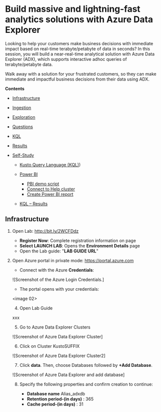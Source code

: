 #  Build massive and lightning-fast analytics solutions with Azure Data Explorer  
 
 Looking to help your customers make business decisions with immediate impact based on real-time terabyte/petabyte of data in seconds? In this session, you will build a near-real-time analytical solution with Azure Data Explorer (ADX), which supports interactive adhoc queries of terabyte/petabyte data.  
 
 Walk away with a solution for your frustrated customers, so they can make immediate and impactful business decisions from their data using ADX.  
 
**Contents**
 
 <!-- TOC -->

- [Infrastructure](#Infrastructure) 
- [Ingestion](#Ingestion) 
- [Exploration](#Exploration)
 - [Questions](#Questions)  
 - [KQL](#KQL) 
 - [Results](#Results)
- [Self-Study](#Self-Study)    
  - [Kusto Query Language (KQL)](#Kusto-Query-Language)) 
  - [Power BI](#Power-BI)   
     - [PBI demo script](#PBI-demo-script)  
     - [Connect to Help cluster](#Connect-to-Help-cluster)  
     - [Create Power BI report](#Create-Power-BI-report)
      
   - [KQL – Results](#KQL–Results)
   
  <!-- TOC -->   
## Infrastructure  
    
1. Open Lab: http://bit.ly/2WCFDdz  
     - **Register Now**: Complete registration information on page  
     - **Select LAUNCH LAB**: Opens the **Environment Details** page  
     - Open the Lab guide: "**LAB GUIDE URL**"
      
2. Open Azure portal in private mode: https://portal.azure.com  

      - Connect with the Azure **Credentials**:  
   
   ![Screenshot of the Azure Login Credentials.]  
   
      - The portal opens with your credentials:  
      
      <image 02>
    
   4.	Open Lab Guide  
   
      xxx
   
   5.	Go to Azure Data Explorer Clusters  
   
    ![Screenshot of Azure Data Explorer Cluster]  
    
   6.	Click on Cluster KustoSUFFIX
   
    ![Screenshot of Azure Data Explorer Cluster2]  
    
   7. Click **data**. Then, choose Databases followed by **+Add Database**.  
    
    ![Screenshot of Azure Data Explorer and add database]  
    
   8. Specify the following properties and confirm creation to continue:
   
      - **Database name** Alias_adxdb 
      - **Retention period-(in days)** : 365
      - **Cache period-(in days)** : 31


   
   
   
    
   
   
     
      
  
  
   

   
   
